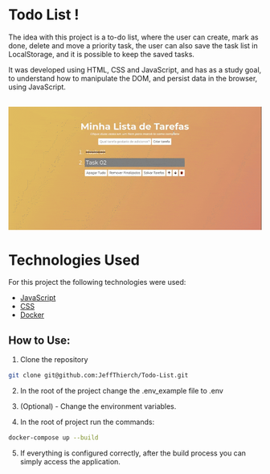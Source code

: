 
# Todo List !

The idea with this project is a to-do list, where the user can create, mark as done, delete and move a priority task, the user can also save the task list in LocalStorage, and it is possible to keep the saved tasks.

It was developed using HTML, CSS and JavaScript, and has as a study goal, to understand how to manipulate the DOM, and persist data in the browser, using JavaScript.

<br>

<img src="./public//home.gif">

<br>

# Technologies Used

For this project the following technologies were used:

- [JavaScript](https://developer.mozilla.org/pt-BR/docs/Web/JavaScript)
- [CSS](https://developer.mozilla.org/pt-BR/docs/Web/CSS)
- [Docker](https://www.docker.com/)

## How to Use:

1. Clone the repository

  ~~~bash
  git clone git@github.com:JeffThierch/Todo-List.git
  ~~~

2. In the root of the project change the .env_example file to .env

3. (Optional) - Change the environment variables.

4. In the root of project run the commands:

  ~~~bash
  docker-compose up --build
  ~~~

5. If everything is configured correctly, after the build process you can simply access the application.
